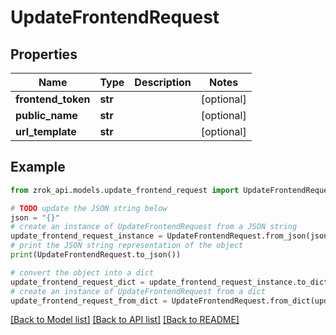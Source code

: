 # UpdateFrontendRequest


## Properties

Name | Type | Description | Notes
------------ | ------------- | ------------- | -------------
**frontend_token** | **str** |  | [optional] 
**public_name** | **str** |  | [optional] 
**url_template** | **str** |  | [optional] 

## Example

```python
from zrok_api.models.update_frontend_request import UpdateFrontendRequest

# TODO update the JSON string below
json = "{}"
# create an instance of UpdateFrontendRequest from a JSON string
update_frontend_request_instance = UpdateFrontendRequest.from_json(json)
# print the JSON string representation of the object
print(UpdateFrontendRequest.to_json())

# convert the object into a dict
update_frontend_request_dict = update_frontend_request_instance.to_dict()
# create an instance of UpdateFrontendRequest from a dict
update_frontend_request_from_dict = UpdateFrontendRequest.from_dict(update_frontend_request_dict)
```
[[Back to Model list]](../README.md#documentation-for-models) [[Back to API list]](../README.md#documentation-for-api-endpoints) [[Back to README]](../README.md)


